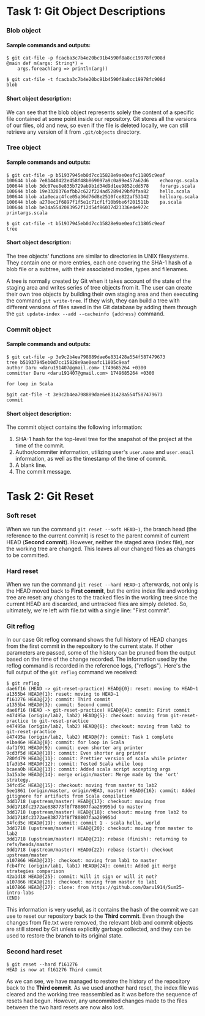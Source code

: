 # Task 1: Git Object Descriptions

### Blob object

#### Sample commands and outputs:
```
$ git cat-file -p fcacba3c7b4e20bc91b4590f8a8cc19978fc908d
@main def m(args: String*) =
    args.foreach(arg => println(arg))
```

```
$ git cat-file -t fcacba3c7b4e20bc91b4590f8a8cc19978fc908d
blob
```
#### Short object description:
We can see that the blob object represents solely the content of a specific file contained at some point inside our repository. Git stores all the versions of our files, old and new, so even if the file is deleted locally, we can still retrieve any version of it from ```.git/objects``` directory.

### Tree object

#### Sample commands and outputs:
```
$ git cat-file -p b51937945eb0d7cc15828e9ae0eafc11805c9eaf
100644 blob 7e81440422e458f48b869097a9c0a99e457a62d6    echoargs.scala
100644 blob 3dc07ee8e835b729ab9b1d34d9d1ee9852cdd578    forargs.scala
100644 blob 19e3320376afbb2c622f224ad5289429bf0faa82    hello.scala
100644 blob a1a0ecac4fce05a36d76d8e2510fce822af53142    helloarg.scala
100644 blob a270ec1f6897f1f5e1c71cf1f10b9be6f201511b    pa.scala
100644 blob be34a5542083952f12d54f86037d23336e4e972c    printargs.scala
```

```
$ git cat-file -t b51937945eb0d7cc15828e9ae0eafc11805c9eaf
tree
```

#### Short object description:

The tree objects' functions are similar to directories in UNIX filesystems. They contain one or more entries, each one covering the SHA-1 hash of a blob file or a subtree, with their associated modes, types and filenames.

A tree is normally created by Git when it takes account of the state of the staging area and writes series of tree objects from it. The user can create their own tree objects by building their own staging area and then executing the command ```git write-tree```. If they wish, they can build a tree with different versions of files saved in the Git database by adding them through the ```git update-index --add --cacheinfo {address}``` command.

### Commit object

#### Sample commands and outputs:

```
$ git cat-file -p 3e9c2b4ea798889dae6e831428a554f587479673
tree b51937945eb0d7cc15828e9ae0eafc11805c9eaf
author Daru <daru191407@gmail.com> 1749685264 +0300
committer Daru <daru191407@gmail.com> 1749685264 +0300

for loop in Scala
```

```
$git cat-file -t 3e9c2b4ea798889dae6e831428a554f587479673
commit
```

#### Short object description:

The commit object contains the following information:
1. SHA-1 hash for the top-level tree for the snapshot of the project at the time of the commit.
2. Author/commiter information, utilizing user's ```user.name``` and ```user.email``` information, as well as the timestamp of the time of commit.
3. A blank line.
4. The commit message.

# Task 2: Git Reset

### Soft reset

When we run the command ```git reset --soft HEAD~1```, the branch head (the reference to the current commit) is reset to the parent commit of current HEAD (**Second commit**). However, neither the staged area (index file), nor the working tree are changed. This leaves all our changed files as changes to be committed.

### Hard reset

When we run the command ```git reset --hard HEAD~1``` afterwards, not only is the HEAD moved back to **First commit**, but the entire index file and working tree are reset: any changes to the tracked files in the working tree since the current HEAD are discarded, and untracked files are simply deleted. So, ultimately, we're left with file.txt with a single line: "First commit".

### Git reflog

In our case Git reflog command shows the full history of HEAD changes from the first commit in the repository to the current state. If other parameters are passed, some of the history can be pruned from the output based on the time of the change recorded. The information used by the reflog command is recorded in the reference logs, ("reflogs"). Here's the full output of the ```git reflog``` command we received:

```
$ git reflog
dae6f16 (HEAD -> git-reset-practice) HEAD@{0}: reset: moving to HEAD~1
a1355b4 HEAD@{1}: reset: moving to HEAD~1
f161276 HEAD@{2}: commit: Third commit
a1355b4 HEAD@{3}: commit: Second commit
dae6f16 (HEAD -> git-reset-practice) HEAD@{4}: commit: First commit
e47495a (origin/lab2, lab2) HEAD@{5}: checkout: moving from git-reset-practice to git-reset-practice
e47495a (origin/lab2, lab2) HEAD@{6}: checkout: moving from lab2 to git-reset-practice
e47495a (origin/lab2, lab2) HEAD@{7}: commit: Task 1 complete
e1ba46e HEAD@{8}: commit: for loop in Scala
daf1f91 HEAD@{9}: commit: even shorter arg printer
9cd3f5d HEAD@{10}: commit: Even shorter arg printer
780fd79 HEAD@{11}: commit: Prettier version of scala while printer
1fa3b54 HEAD@{12}: commit: Tested Scala while loop
bcaea0b HEAD@{13}: commit: Added scala script accepting args
3a15a3e HEAD@{14}: merge origin/master: Merge made by the 'ort' strategy.
34fcd5c HEAD@{15}: checkout: moving from master to lab2
5ee1861 (origin/master, origin/HEAD, master) HEAD@{16}: commit: Added gitignore for artifacts from Scala compilation
3dd1718 (upstream/master) HEAD@{17}: checkout: moving from 3dd1718fc2372ae838773f8f780807faa26995bd to master
3dd1718 (upstream/master) HEAD@{18}: checkout: moving from lab2 to 3dd1718fc2372ae838773f8f780807faa26995bd
34fcd5c HEAD@{19}: commit: commit 1 - scala hello, world
3dd1718 (upstream/master) HEAD@{20}: checkout: moving from master to lab2
3dd1718 (upstream/master) HEAD@{21}: rebase (finish): returning to refs/heads/master
3dd1718 (upstream/master) HEAD@{22}: rebase (start): checkout upstream/master
a107866 HEAD@{23}: checkout: moving from lab1 to master
fcb4f7c (origin/lab1, lab1) HEAD@{24}: commit: Added git merge strategies comparison
42a1d18 HEAD@{25}: commit: Will it sign or will it not?
a107866 HEAD@{26}: checkout: moving from master to lab1
a107866 HEAD@{27}: clone: from https://github.com/Daru1914/Sum25-intro-labs
(END)
```

This information is very useful, as it contains the hash of the commit we can use to reset our repository back to the **Third commit**. Even though the changes from file.txt were removed, the relevant blob and commit objects are still stored by Git unless explicitly garbage collected, and they can be used to restore the branch to its original state.

### Second hard reset

```
$ git reset --hard f161276
HEAD is now at f161276 Third commit
```

As we can see, we have managed to restore the history of the repository back to the **Third commit**. As we used another hard reset, the index file was cleared and the working tree reassembled as it was before the sequence of resets had begun. However, any uncommited changes made to the files between the two hard resets are now also lost.
